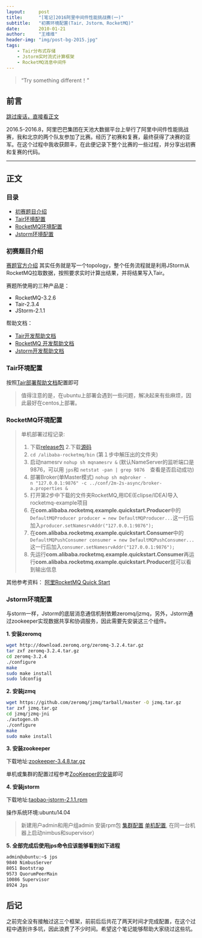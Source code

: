 ```yaml
---
layout:     post
title:      "[笔记]2016阿里中间件性能挑战赛(一)"
subtitle:   "初赛环境配置(Tair、Jstorm、RocketMQ)"
date:       2010-01-21
author:     "王维维"
header-img: "img/post-bg-2015.jpg"
tags:
    - Tair分布式存储
    - Jstorm实时流式计算框架
    - RocketMQ消息中间件
---
```


> “Try something different！”

## 前言<span id="前言" />

[跳过废话，直接看正文](#正文)

2016.5-2016.8，阿里巴巴集团在天池大数据平台上举行了阿里中间件性能挑战赛，我和北京的两个队友参加了比赛。经历了初赛和复赛，最终获得了决赛的亚军。在这个过程中我收获颇丰，在此便记录下整个比赛的一些过程，并分享出初赛和复赛的代码。

---

## 正文<span id = "正文" />

### 目录<span id="目录" />

* [初赛题目介绍](#初赛题目介绍)
* [Tair环境配置](#Tair环境配置)
* [RocketMQ环境配置](#RocketMQ环境配置)
* [Jstorm环境配置](#Jstorm环境配置)

### 初赛题目介绍<span id="初赛题目介绍" />

[赛题官方介绍](https://tianchi.shuju.aliyun.com/competition/information.htm?raceId=231533)
其实任务就是写一个topology，整个任务流程就是利用JStorm从RocketMQ拉取数据，按照要求实时计算出结果，并将结果写入Tair。

赛题所使用的三种产品是：

* RocketMQ-3.2.6
* Tair-2.3.4
* JStorm-2.1.1

帮助文档：

* [Tair开发帮助文档](http://code.taobao.org/p/tair/wiki/index/)
* [RocketMQ 开发帮助文档](https://github.com/alibaba/RocketMQ)
* [Jstorm开发帮助文档](https://github.com/alibaba/jstorm/wiki/JStorm-Chinese-Documentation)

### Tair环境配置<span id="Tair环境配置" />

按照[Tair部署帮助文档](http://code.taobao.org/p/tair/wiki/deploy/)配置即可

> 值得注意的是，在ubuntu上部署会遇到一些问题，解决起来有些麻烦，因此最好在centos上部署。

### RocketMQ环境配置<span id="RocketMQ环境配置" />

> 单机部署过程记录:
> 1. 下载[release包](https://github.com/alibaba/RocketMQ/releases/download/v3.2.6/alibaba-rocketmq-3.2.6.tar.gz)
> 2.下载[源码](https://github.com/alibaba/RocketMQ)
> 3. `cd /alibaba-rocketmq/bin` (第１步中解压出的文件夹)
> 4. 启动namesrv
     `nohup sh mqnamesrv &`
    (默认NameServer的监听端口是9876，可以用 `jps`和 `netstat -pan | grep 9876`　查看是否启动成功)
> 5. 部署Broker(单Master模式)
`nohup sh mqbroker -n "127.0.0.1:9876" -c ../conf/2m-2s-async/broker-a.properties &`
> 6. 打开第2步中下载的文件夹RocketMQ,用IDE(Eclipse/IDEA)导入rocketmq-example项目
> 7. 在**com.alibaba.rocketmq.example.quickstart.Producer**中的`DefaultMQProducer producer = new DefaultMQProducer...`这一行后加入`producer.setNamesrvAddr("127.0.0.1:9876");`
> 8. 在**com.alibaba.rocketmq.example.quickstart.Consumer**中的`DefaultMQPushConsumer consumer = new DefaultMQPushConsumer...`这一行后加入`consumer.setNamesrvAddr("127.0.0.1:9876");`
> 9. 先运行**com.alibaba.rocketmq.example.quickstart.Consumer**再运行**com.alibaba.rocketmq.example.quickstart.Producer**就可以看到输出信息

其他参考资料：
[阿里RocketMQ Quick Start](http://blog.csdn.net/a19881029/article/details/34446629)

### Jstorm环境配置<span id="Jstorm环境配置" />

与storm一样，Jstorm的底层消息通信机制依赖zeromq/jzmq，另外，Jstorm通过zookeeper实现数据共享和协调服务，因此需要先安装这三个组件。

**1. 安装zeromq**

```bash
wget http://download.zeromq.org/zeromq-3.2.4.tar.gz
tar zxf zeromq-3.2.4.tar.gz
cd zeromq-3.2.4
./configure
make
sudo make install
sudo ldconfig
```

**2. 安装jzmq**

```bash
wget https://github.com/zeromq/jzmq/tarball/master -O jzmq.tar.gz
tar zxf jzmq.tar.gz
cd jzmq/jzmq-jni
./autogen.sh
./configure
make
sudo make install
```

**3. 安装zookeeper**

下载地址:[zookeeper-3.4.8.tar.gz](http://apache.claz.org/zookeeper/stable/zookeeper-3.4.8.tar.gz)

单机或集群的配置过程参考[ZooKeeper的安装](http://blog.csdn.net/hi_kevin/article/details/7089358)即可

**4. 安装jstorm**

下载地址:[taobao-jstorm-2.1.1.rpm](https://github.com/alibaba/jstorm/wiki/Downloads中的taobao-jstorm-2.1.1.rpm)

操作系统环境:ubuntu14.04

> 新建用户admin和用户组admin
> 安装rpm包
> [集群配置](http://blog.csdn.net/leishenop/article/details/51385567)
> [单机配置](https://github.com/alibaba/jstorm/wiki/%E5%A6%82%E4%BD%95%E5%AE%89%E8%A3%85), 在同一台机器上启动nimbus和supervisor）

**5. 全部完成后使用jps命令应该能够看到如下进程**

```bash
admin@ubuntu:~$ jps
9840 NimbusServer
8051 Bootstrap
9573 QuorumPeerMain
10086 Supervisor
8924 Jps
```

## 后记<span id="后记" />

之前完全没有接触过这三个框架，前前后后共花了两天时间才完成配置，在这个过程中遇到许多坑，因此浪费了不少时间。希望这个笔记能够帮助大家绕过这些坑。